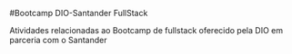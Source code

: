 #Bootcamp DIO-Santander FullStack


Atividades relacionadas ao Bootcamp de fullstack oferecido pela DIO em parceria com o Santander
